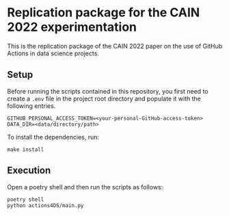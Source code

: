 # Replication package for the CAIN 2022 experimentation

This is the replication package of the CAIN 2022 paper on the use of GitHub Actions in data science projects.

## Setup

Before running the scripts contained in this repository, you first need to create a `.env` file in the project root directory and populate it with the following entries.

```shell
GITHUB_PERSONAL_ACCESS_TOKEN=<your-personal-GitHub-access-token>
DATA_DIR=<data/directory/path>
```

To install the dependencies, run:
```shell
make install
```

## Execution

Open a poetry shell and then run the scripts as follows:

```shell
poetry shell
python actions4DS/main.py
```
